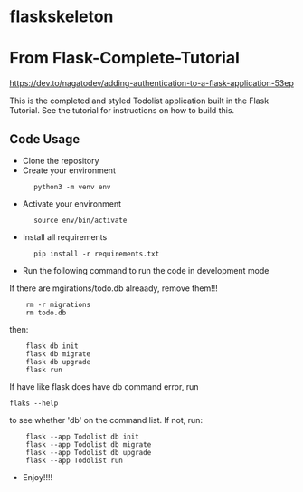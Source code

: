 # flaskskeleton

# From Flask-Complete-Tutorial

https://dev.to/nagatodev/adding-authentication-to-a-flask-application-53ep

This is the completed and styled Todolist application built in the Flask Tutorial. See the tutorial for instructions on how to build this.

## Code Usage
- Clone the repository
- Create your environment 
 ```shell
       python3 -m venv env
 ```
 - Activate your environment 
 ```shell
       source env/bin/activate
 ```
 - Install all requirements
 ```shell
       pip install -r requirements.txt
 ```
 - Run the following command to run the code in development mode
 
 If there are mgirations/todo.db alreaady, remove them!!!
``` re-create db
    rm -r migrations
    rm todo.db
```

then: 


```shell
    flask db init
    flask db migrate
    flask db upgrade
    flask run
 ```
If have like flask does have db command error, run
```
flaks --help
``` 
to see whether 'db' on the command list. If not, 
run:

```shell
    flask --app Todolist db init
    flask --app Todolist db migrate
    flask --app Todolist db upgrade
    flask --app Todolist run
 ```



 
 - Enjoy!!!!
